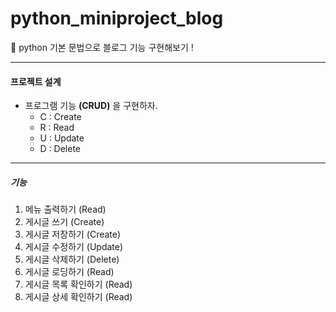<h1> python_miniproject_blog </h1>
📝 python 기본 문법으로 블로그 기능 구현해보기 !

---

<h4> 프로젝트 설계 </h4>

- 프로그램 기능 **(CRUD)** 을 구현하자.
  - C : Create
  - R : Read
  - U : Update
  - D : Delete

---

<h5>기능</h5>

1. 메뉴 출력하기 (Read)
2. 게시글 쓰기 (Create)
3. 게시글 저장하기 (Create)
4. 게시글 수정하기 (Update)
5. 게시글 삭제하기 (Delete)
6. 게시글 로딩하기 (Read)
7. 게시글 목록 확인하기 (Read)
8. 게시글 상세 확인하기 (Read)
